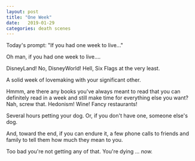 ```yaml
---
layout: post
title: "One Week"
date:   2019-01-29
categories: death scenes
---
```

Today's prompt: "If you had one week to live..."

Oh man, if you had one week to live....

DisneyLand! No, DisneyWorld! Hell, Six Flags at the very least.

A solid week of lovemaking with your significant other.

Hmmm, are there any books you've always meant to read that you can definitely read in a week and still make time for everything else you want? Nah, screw that. Hedonism! Wine! Fancy restaurants!

Several hours petting your dog. Or, if you don't have one, someone else's dog.

And, toward the end, if you can endure it, a few phone calls to friends and family to tell them how much they mean to you.

Too bad you're not getting any of that. You're dying ... *now.*

